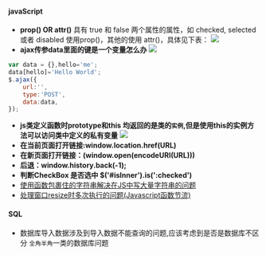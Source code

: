 #### javaScript
- **prop() OR attr()**
具有 true 和 false 两个属性的属性，如 checked, selected 或者 disabled 使用prop()，其他的使用 attr()，具体见下表：
![](http://wenzhixin.net.cn/posts/2013/05/24/attr_prop.png)
- **ajax传参data里面的键是一个变量怎么办**
![](http://images.cnitblog.com/blog2015/619945/201504/031632559985328.png)
```JavaScript
var data = {},hello='me';
data[hello]='Hello World';
$.ajax({
    url:'',
    type:'POST',
    data:data,
});
```
- **js类定义函数时prototype和this 均返回的是类的`实例`,但是使用this的实例方法可以访问类中定义的私有变量**
![](https://raw.githubusercontent.com/wipphj/MyKnowledgeList/master/Resource/Images/%E6%8D%95%E8%8E%B7.PNG)
- **在当前页面打开链接:window.location.href(URL)**
- **在新页面打开链接：(window.open(encodeURI(URL)))**
- **后退：window.history.back(-1);**
- **判断CheckBox 是否选中 $('#isInner').is(':checked')**
- [使用函数包裹住的字符串解决在JS中写大量字符串的问题](http://www.cnblogs.com/index-html/archive/2013/04/23/js_multiline_const_string.html)
- [处理窗口resize时多次执行的问题(Javascript函数节流)](http://www.cnblogs.com/dolphinX/p/3403821.html)

#### SQL
- 数据库导入数据涉及到导入数据不能查询的问题,应该考虑到是否是数据库不区分 `全角半角`一类的数据库问题